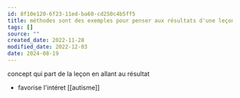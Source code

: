 ```yaml
---
id: 8f10e120-6f23-11ed-ba60-cd250c4b5ff5
title: méthodes sont des exemples pour penser aux résultats d'une leçon
tags: []
source: ""
created_date: 2022-11-28
modified_date: 2022-12-03
date: 2024-08-19
---
```

concept qui part de la leçon en allant au résultat
- favorise l'intéret [[autisme]] 